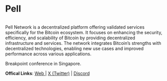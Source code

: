 # Pell

<figure><img src="https://pbs.twimg.com/profile_banners/1778278860599296000/1731213087/1500x500" alt=""><figcaption></figcaption></figure>

Pell Network is a decentralized platform offering validated services specifically for the Bitcoin ecosystem. It focuses on enhancing the security, efficiency, and scalability of Bitcoin by providing decentralized infrastructure and services. The network integrates Bitcoin’s strengths with decentralized technologies, enabling new use cases and improved performance across various applications.

Breakpoint conference in Singapore.

**Offical Links**: [Web ](https://pell.network/)| [X (Twitter)](https://x.com/Pell_Network) | [Discord](https://discord.com/invite/pell-network)
